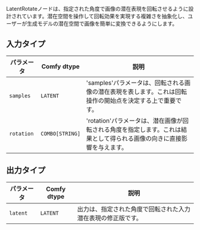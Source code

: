 
LatentRotateノードは、指定された角度で画像の潜在表現を回転させるように設計されています。潜在空間を操作して回転効果を実現する複雑さを抽象化し、ユーザーが生成モデルの潜在空間で画像を簡単に変換できるようにします。

## 入力タイプ

| パラメータ | Comfy dtype | 説明 |
|-----------|-------------|-------------|
| `samples` | `LATENT`    | 'samples'パラメータは、回転される画像の潜在表現を表します。これは回転操作の開始点を決定する上で重要です。 |
| `rotation` | `COMBO[STRING]` | 'rotation'パラメータは、潜在画像が回転される角度を指定します。これは結果として得られる画像の向きに直接影響を与えます。 |

## 出力タイプ

| パラメータ | Comfy dtype | 説明 |
|-----------|-------------|-------------|
| `latent`  | `LATENT`    | 出力は、指定された角度で回転された入力潜在表現の修正版です。 |
